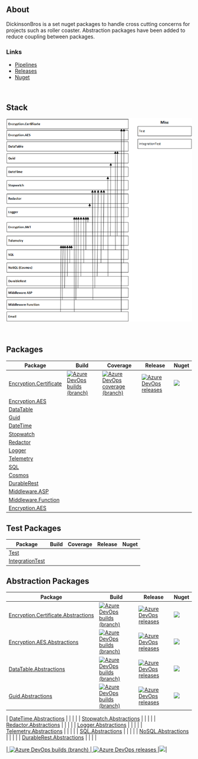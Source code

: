 
<h2>About</h2>
DickinsonBros is a set nuget packages to handle cross cutting concerns for projects such as roller coaster.
Abstraction packages have been added to reduce coupling between packages. 

<h3>Links</h3>

* [Pipelines](https://dev.azure.com/marksamdickinson/DickinsonBros/_build?view=folders) 
* [Releases](https://dev.azure.com/marksamdickinson/DickinsonBros/_release?_a=releases&view=all) 
* [Nuget](https://www.nuget.org/profiles/MarkDickinson) 

<br/>

<h2>Stack</h2>

![Alt text](https://raw.githubusercontent.com/msdickinson/DickinsonBros/master/StackV4.png)

<br/>

<h2>Packages</h2>

| Package  | Build | Coverage | Release | Nuget |
| ------------- | ------------- | ------------- | ------------- | ------------- |
| [Encryption.Certificate](https://github.com/msdickinson/DickinsonBros.Encryption.Certificate) | <a href="https://dev.azure.com/marksamdickinson/dickinsonbros/_build/latest?definitionId=45&amp;branchName=master"> <img alt="Azure DevOps builds (branch)" src="https://img.shields.io/azure-devops/build/marksamdickinson/DickinsonBros/45/master"> </a> | <a href="https://dev.azure.com/marksamdickinson/dickinsonbros/_build/latest?definitionId=45&amp;branchName=master"> <img alt="Azure DevOps coverage (branch)" src="https://img.shields.io/azure-devops/coverage/marksamdickinson/dickinsonbros/45/master"> </a> |  <a href="https://dev.azure.com/marksamdickinson/DickinsonBros/_release?_a=releases&view=mine&definitionId=21"> <img alt="Azure DevOps releases" src="https://img.shields.io/azure-devops/release/marksamdickinson/b5a46403-83bb-4d18-987f-81b0483ef43e/21/22"> </a> | <a href="https://www.nuget.org/packages/DickinsonBros.Encryption.Certificate/"> <img src="https://img.shields.io/nuget/v/DickinsonBros.Encryption.Certificate"> </a> |
| [Encryption.AES](https://github.com/msdickinson/DickinsonBros.Encryption.AES) |  |  |  |  |
| [DataTable](https://github.com/msdickinson/DickinsonBros.DataTable)   |  |  |  |  |
| [Guid](https://github.com/msdickinson/DickinsonBros.Guid)   |  |  |  |  |
| [DateTime](https://github.com/msdickinson/DickinsonBros.DateTime)  |  |  |  |  |
| [Stopwatch](https://github.com/msdickinson/DickinsonBros.Stopwatch)   |  |  |  |  |
| [Redactor](https://github.com/msdickinson/DickinsonBros.Redactor)  |  |  |  |  |
| [Logger](https://github.com/msdickinson/DickinsonBros.Logger)  |  |  |  |  |
| [Telemetry](https://github.com/msdickinson/DickinsonBros.Telemetry)  |  |  |  |  |
| [SQL](https://github.com/msdickinson/DickinsonBros.SQL)  |  |  |  |  |
| [Cosmos](https://github.com/msdickinson/DickinsonBros.Cosmos)  |  |  |  |  |
| [DurableRest](https://github.com/msdickinson/DickinsonBros.DurableRest)  |  |  |  |  |
| [Middleware.ASP](https://github.com/msdickinson/DickinsonBros.Middleware.ASP)  |  |  |  |  |
| [Middleware.Function](https://github.com/msdickinson/DickinsonBros.Middleware.Function)  |  |  |  |  |
| [Encryption.AES](https://github.com/msdickinson/DickinsonBros.Encryption.AES)  |  |  |  |  |

<h2>Test Packages</h2>

| Package  | Build | Coverage | Release | Nuget |
| ------------- | ------------- | ------------- | ------------- | ------------- |
| [Test](https://github.com/msdickinson/DickinsonBros.Test)  |  |  |  |  |
| [IntegrationTest](https://github.com/msdickinson/DickinsonBros.IntegrationTest) |  |  |  |  |

<h2>Abstraction Packages</h2>

| Package  | Build | Release | Nuget |
| ------------- | ------------- | ------------- | ------------- |
| [Encryption.Certificate.Abstractions](https://github.com/msdickinson/DickinsonBros.Certificate.Abstractions)  |<a href="https://dev.azure.com/marksamdickinson/dickinsonbros/_build/latest?definitionId=43&amp;branchName=master"> <img alt="Azure DevOps builds (branch)" src="https://img.shields.io/azure-devops/build/marksamdickinson/DickinsonBros/43/master"> </a>|<a href="https://dev.azure.com/marksamdickinson/DickinsonBros/_release?_a=releases&view=mine&definitionId=20"> <img alt="Azure DevOps releases" src="https://img.shields.io/azure-devops/release/marksamdickinson/b5a46403-83bb-4d18-987f-81b0483ef43e/21/22"> </a>|<a href="https://www.nuget.org/packages/DickinsonBros.Encryption.Certificate.Abstractions/"><img src="https://img.shields.io/nuget/v/DickinsonBros.Encryption.Certificate.Abstractions"></a>|
| [Encryption.AES.Abstractions](https://github.com/msdickinson/DickinsonBros.AES.Abstractions)  |  <a href="https://dev.azure.com/marksamdickinson/dickinsonbros/_build/latest?definitionId=47&amp;branchName=master"> <img alt="Azure DevOps builds (branch)" src="https://img.shields.io/azure-devops/build/marksamdickinson/DickinsonBros/47/master"></a>| <a href="https://dev.azure.com/marksamdickinson/DickinsonBros/_release?_a=releases&view=mine&definitionId=22"> <img alt="Azure DevOps releases" src="https://img.shields.io/azure-devops/release/marksamdickinson/b5a46403-83bb-4d18-987f-81b0483ef43e/22/23"> </a> | <a href="https://www.nuget.org/packages/DickinsonBros.Encryption.AES.Abstractions/"><img src="https://img.shields.io/nuget/v/DickinsonBros.Encryption.AES.Abstractions"></a> |
| [DataTable.Abstractions](https://github.com/msdickinson/DickinsonBros.DataTable.Abstractions) |<a href="https://dev.azure.com/marksamdickinson/dickinsonbros/_build/latest?definitionId=66&amp;branchName=master"> <img alt="Azure DevOps builds (branch)" src="https://img.shields.io/azure-devops/build/marksamdickinson/DickinsonBros/66/master"> </a>|<a href="https://dev.azure.com/marksamdickinson/DickinsonBros/_release?_a=releases&view=mine&definitionId=31"> <img alt="Azure DevOps releases" src="https://img.shields.io/azure-devops/release/marksamdickinson/b5a46403-83bb-4d18-987f-81b0483ef43e/31/32"> </a>|<a href="https://www.nuget.org/packages/DickinsonBros.DataTable.Abstractions/"><img src="https://img.shields.io/nuget/v/DickinsonBros.DataTable.Abstractions"></a>|
| [Guid.Abstractions](https://github.com/msdickinson/DickinsonBros.Guid.Abstractions)|<a href="https://dev.azure.com/marksamdickinson/dickinsonbros/_build/latest?definitionId=7&amp;branchName=master"> <img alt="Azure DevOps builds (branch)" src="https://img.shields.io/azure-devops/build/marksamdickinson/DickinsonBros/7/master"> </a>|<a href="https://dev.azure.com/marksamdickinson/DickinsonBros/_release?_a=releases&view=mine&definitionId=3"> <img alt="Azure DevOps releases" src="https://img.shields.io/azure-devops/release/marksamdickinson/b5a46403-83bb-4d18-987f-81b0483ef43e/3/4"> </a>|<a href="https://www.nuget.org/packages/DickinsonBros.Guid.Abstractions/"><img src="https://img.shields.io/nuget/v/DickinsonBros.Guid.Abstractions"></a>|

| [DateTime.Abstractions](https://github.com/msdickinson/DickinsonBros.DateTime.Abstractions) |  |  |  |
| [Stopwatch.Abstractions](https://github.com/msdickinson/DickinsonBros.Stopwatch.Abstractions) |  |  |  |
| [Redactor.Abstractions](https://github.com/msdickinson/DickinsonBros.Redactor.Abstractions) |  |  |  |
| [Logger.Abstractions](https://github.com/msdickinson/DickinsonBros.Logger.Abstractions) |  |  |  |
| [Telemetry.Abstractions](https://github.com/msdickinson/DickinsonBros.Telemetry.Abstractions) |  |  |  |
| [SQL.Abstractions](https://github.com/msdickinson/DickinsonBros.SQL.Abstractions) |  |  |  |
| [NoSQL.Abstractions](https://github.com/msdickinson/DickinsonBros.NoSQL.Abstractions)  |  |  |  |
| [DurableRest.Abstractions](https://github.com/msdickinson/DickinsonBros.DurableRest.Abstractions) |  |  |  |

  |<a href="https://dev.azure.com/marksamdickinson/dickinsonbros/_build/latest?definitionId={BUILDID}&amp;branchName=master"> <img alt="Azure DevOps builds (branch)" src="https://img.shields.io/azure-devops/build/marksamdickinson/DickinsonBros/{BUILDID}/master"> </a>|<a href="https://dev.azure.com/marksamdickinson/DickinsonBros/_release?_a=releases&view=mine&definitionId={RELEASEID}"> <img alt="Azure DevOps releases" src="https://img.shields.io/azure-devops/release/marksamdickinson/RELEASECODE}"> </a>|<a href="https://www.nuget.org/packages/{PACKAGENAME}/"><img src="https://img.shields.io/nuget/v/{PACKAGENAME}"></a>|
